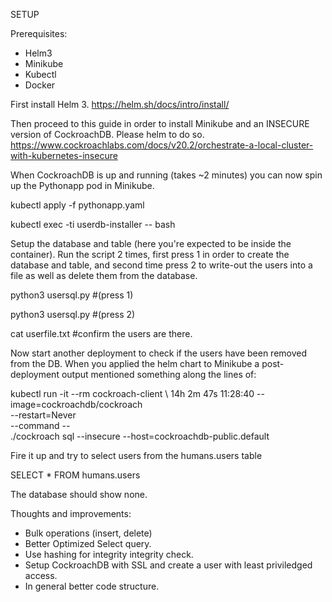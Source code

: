 SETUP

Prerequisites:
- Helm3
- Minikube
- Kubectl
- Docker

First install Helm 3.
https://helm.sh/docs/intro/install/

Then proceed to this guide in order to install Minikube and an INSECURE version of CockroachDB. Please helm to do so.
https://www.cockroachlabs.com/docs/v20.2/orchestrate-a-local-cluster-with-kubernetes-insecure

When CockroachDB is up and running (takes ~2 minutes) you can now spin up the Pythonapp pod in Minikube.

kubectl apply -f pythonapp.yaml

kubectl exec -ti userdb-installer -- bash

Setup the database and table (here you're expected to be inside the container). Run the script 2 times, first press 1 in order to create the database and table, and second time press 2 to write-out the users into a file as well as delete them from the database.

python3 usersql.py #(press 1)

python3 usersql.py #(press 2)

cat userfile.txt #confirm the users are there.

Now start another deployment to check if the users have been removed from the DB. When you applied the helm chart to Minikube a post-deployment output mentioned something along the lines of:

kubectl run -it --rm cockroach-client \                                                                                                        14h 2m 47s 11:28:40
        --image=cockroachdb/cockroach \
        --restart=Never \
        --command -- \
        ./cockroach sql --insecure --host=cockroachdb-public.default

Fire it up and try to select users from the humans.users table

SELECT * FROM humans.users

The database should show none.

Thoughts and improvements:
- Bulk operations (insert, delete)
- Better Optimized Select query.
- Use hashing for integrity integrity check.
- Setup CockroachDB with SSL and create a user with least priviledged access.
- In general better code structure.
